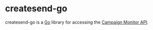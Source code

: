 createsend-go
=============

createsend-go is a [Go](http://golang.org) library for accessing the [Campaign
Monitor API](http://www.campaignmonitor.com/api/).

